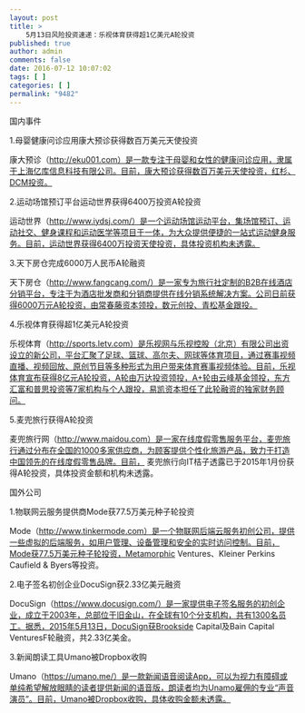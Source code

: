 ```yaml
---
layout: post
title: >
    5月13日风险投资速递：乐视体育获得超1亿美元A轮投资
published: true
author: admin
comments: false
date: 2016-07-12 10:07:02
tags: [ ]
categories: [ ]
permalink: "9482"
---
```



国内事件

1.母婴健康问诊应用康大预诊获得数百万美元天使投资

康大预诊（http://eku001.com）是一款专注于母婴和女性的健康问诊应用，隶属于上海亿库信息科技有限公司。目前，康大预诊获得数百万美元天使投资，红杉、DCM投资。

2.运动场馆预订平台运动世界获得6400万投资A轮投资

运动世界（http://www.iydsj.com/）是一个运动场馆运动平台，集场馆预订、运动社交、健身课程和运动医学等项目于一体，为大众提供便捷的一站式运动健身服务。目前，运动世界获得6400万投资天使投资，具体投资机构未透露。

3.天下房仓完成6000万人民币A轮融资

天下房仓（http://www.fangcang.com/）是一家专为旅行社定制的B2B在线酒店分销平台，专注于为酒店批发商和分销商提供在线分销系统解决方案。公司日前获得6000万元A轮投资，由常春藤资本领投，数元创投、青松基金跟投。

4.乐视体育获得超1亿美元A轮投资

乐视体育（http://sports.letv.com）是乐视网与乐视控股（北京）有限公司出资设立的新公司，平台汇聚了足球、篮球、高尔夫、网球等体育项目，通过赛事视频直播、视频回放、原创节目等多种形式为用户带来体育赛事视频体验。目前，乐视体育宣布获得8亿元A轮投资，A轮由万达投资领投，A+轮由云峰基金领投，东方汇富和普思投资等7家机构与个人跟投，易凯资本担任了此轮融资的独家财务顾问。

5.麦兜旅行获得A轮投资

麦兜旅行网（http://www.maidou.com）是一家在线度假零售服务平台，麦兜旅行通过分布在全国的1000多家供应商，为顾客提供个性化旅游产品，致力于打造中国领先的在线度假零售品牌。目前， 麦兜旅行向IT桔子透露已于2015年1月份获得A轮投资，具体投资金额和机构未透露。

国外公司

1.物联网云服务提供商Mode获77.5万美元种子轮投资

Mode（http://www.tinkermode.com）是一个物联网后端云服务初创公司，提供一些虚拟的后端服务，如用户管理、设备管理和安全的实时访问控制。目前，Mode获77.5万美元种子轮投资，Metamorphic Ventures、Kleiner Perkins Caufield & Byers等投资。

2.电子签名初创企业DocuSign获2.33亿美元融资

DocuSign（https://www.docusign.com/）是一家提供电子签名服务的初创企业，成立于2003年，总部位于旧金山，在全球有10个分支机构，共有1300名员工。据悉，2015年5月13日，DocuSign获Brookside Capital及Bain Capital VenturesF轮融资，共2.33亿美金。

3.新闻朗读工具Umano被Dropbox收购

Umano（https://umano.me/）是一款新闻语音阅读App，可以为视力有障碍或单纯希望解放眼睛的读者提供新闻的语音版，朗读者均为Unamo雇佣的专业“声音演员”。目前，Umano被Dropbox收购，具体收购金额未透露。